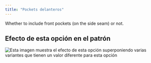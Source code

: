 ```yaml
---
title: "Pockets delanteros"
---
```


Whether to include front pockets (on the side seam) or not.

## Efecto de esta opción en el patrón

![Esta imagen muestra el efecto de esta opción superponiendo varias variantes que tienen un valor diferente para esta opción](paco_frontpockets_sample.svg "Efecto de esta opción en el patrón")
